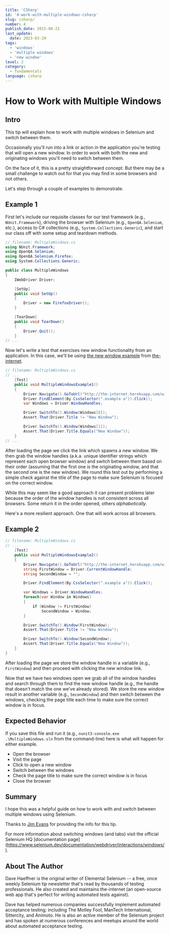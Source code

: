 ```yaml
---
title: 'CSharp'
id: '4-work-with-multiple-windows-csharp'
slug: csharp/
number: 4
publish_date: 2015-08-21
last_update:
  date: 2023-03-29
tags:
  - 'windows'
  - 'multiple windows'
  - 'new window'
level: 2
category:
  - fundamentals
language: csharp
---
```


# How to Work with Multiple Windows

## Intro

This tip will explain how to work with multiple windows in Selenium and switch between them.

Occasionally you'll run into a link or action in the application you're testing that will open a new window. In order to work with both the new and originating windows you'll need to switch between them.

On the face of it, this is a pretty straightforward concept. But there may be a small challenge to watch out for that you may find in some browsers and not others.

Let's step through a couple of examples to demonstrate.


## Example 1

First let's include our requisite classes for our test framework (e.g., `NUnit.Framework`), driving the browser with Selenium (e.g., `OpenQA.Selenium`, etc.), access to C# collections (e.g., `System.Collections.Generic`), and start our class off with some setup and teardown methods.

```csharp
// filename: MultipleWindows.cs
using NUnit.Framework;
using OpenQA.Selenium;
using OpenQA.Selenium.Firefox;
using System.Collections.Generic;

public class MultipleWindows
{
    IWebDriver Driver;

    [SetUp]
    public void SetUp()
    {
        Driver = new FirefoxDriver();
    }

    [TearDown]
    public void TearDown()
    {
        Driver.Quit();
    }
// ...
```

Now let's write a test that exercises new window functionality from an application. In this case, we'll be using [the new window example](http://the-internet.herokuapp.com/windows) from [the-internet](https://github.com/tourdedave/the-internet).

```csharp
// filename: MultipleWindows.cs
// ...
    [Test]
    public void MultipleWindowsExample1()
    {
        Driver.Navigate().GoToUrl("http://the-internet.herokuapp.com/windows");
        Driver.FindElement(By.CssSelector(".example a")).Click();
        var Windows = Driver.WindowHandles;

        Driver.SwitchTo().Window(Windows[0]);
        Assert.That(Driver.Title != "New Window");

        Driver.SwitchTo().Window(Windows[1]);
        Assert.That(Driver.Title.Equals("New Window"));
    }
// ...
```

After loading the page we click the link which spawns a new window. We then grab the window handles (a.k.a. unique identifier strings which represent each open browser window) and switch between them based on their order (assuming that the first one is the originating window, and that the second one is the new window). We round this test out by performing a simple check against the title of the page to make sure Selenium is focused on the correct window.

While this may seem like a good approach it can present problems later because the order of the window handles is not consistent across all browsers. Some return it in the order opened, others _alphabetically_.

Here's a more resilient approach. One that will work across all browsers.

## Example 2

```csharp
// filename: MultipleWindows.cs
// ...
    [Test]
    public void MultipleWindowsExample2()
    {
        Driver.Navigate().GoToUrl("http://the-internet.herokuapp.com/windows");
        string FirstWindow = Driver.CurrentWindowHandle;
        string SecondWindow = "";

        Driver.FindElement(By.CssSelector(".example a")).Click();

        var Windows = Driver.WindowHandles;
        foreach(var Window in Windows)
        {
            if (Window != FirstWindow)
                SecondWindow = Window;
        }

        Driver.SwitchTo().Window(FirstWindow);
        Assert.That(Driver.Title != "New Window");

        Driver.SwitchTo().Window(SecondWindow);
        Assert.That(Driver.Title.Equals("New Window"));
    }
}
```

After loading the page we store the window handle in a variable (e.g., `FirstWindow`) and then proceed with clicking the new window link.

Now that we have two windows open we grab all of the window handles and search through them to find the new window handle (e.g., the handle that doesn't match the one we've already stored). We store the new window result in another variable (e.g., `SecondWindow`) and then switch between the windows, checking the page title each time to make sure the correct window is in focus.

## Expected Behavior

If you save this file and run it (e.g., `nunit3-console.exe .\MultipleWindows.sln` from the command-line) here is what will happen for either example.

+ Open the browser
+ Visit the page
+ Click to open a new window
+ Switch between the windows
+ Check the page title to make sure the correct window is in focus
+ Close the browser

## Summary

I hope this was a helpful guide on how to work with and switch between multiple windows using Selenium.

Thanks to [Jim Evans](https://twitter.com/jimevansmusic) for providing the info for this tip.

For more information about switching windows (and tabs) visit the official Selenium HQ [documentation page] (https://www.selenium.dev/documentation/webdriver/interactions/windows/).


## About The Author

Dave Haeffner is the original writer of Elemental Selenium -- a free, once weekly Selenium tip newsletter that's read by thousands of testing professionals. He also created and maintains the-internet (an open-source web app that's perfect for writing automated tests against).

Dave has helped numerous companies successfully implement automated acceptance testing; including The Motley Fool, ManTech International, Sittercity, and Animoto. He is also an active member of the Selenium project and has spoken at numerous conferences and meetups around the world about automated acceptance testing.
